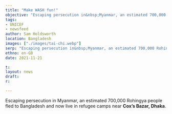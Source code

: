 ```yaml
---
title: "Make WASH fun!"
objective: "Escaping persecution in&nbsp;Myanmar, an estimated 700,000 Rohingya&nbsp;people fled to Bangladesh and now live in refugee camps near <b>Cox’s Bazar,&nbsp;Dhaka</b>."
tags:
- UNICEF
- newsfeed
author: Sam Holdsworth
location: Bangladesh
images: ["./images/tai-chi.webp"]
serp: "Escaping persecution in&nbsp;Myanmar, an estimated 700,000 Rohingya&nbsp;people fled to Bangladesh and now live in refugee camps near <b>Cox’s Bazar,&nbsp;Dhaka</b>."
ethno: en-GB
date: 2021-11-21

t:
layout: news
draft:
r:

---
```


<!--script context="module">
  export let metadata = {
    title: "Make WASH fun!",
    author: "Sam Holdsworth"
  };
</script-->

<!-- <script>
  import Component from './Component.svelte';
</script>

<Component>
{@html title}
{@html serp}
</Component> -->


Escaping persecution in Myanmar, an estimated 700,000 Rohingya people fled to Bangladesh and now live in refugee camps near **Cox’s Bazar,&nbsp;Dhaka**.

<!-- objective: "Make Wash Fun" is a handwashing behaviour change programme developed over 3 years with the Rohingya&nbsp;children. This hygine focused movement has been shared with thousands of children to help overcome the effects of poor sanitation in slums across the&nbsp;city." -->

<!--
objective: highlight Partner's humanitarian objective for the location.
serp: subheader and ecerpt from Search Engine Results Page entry
ethno: compounding language encoding, region or target locale.
  - short form of `ethnologue`, encompasing isolate, creole or locale.

#
tags:
- "Cox’s Bazar, Dhaka"
date format: `YYYY-MM-DD`
layout: person || article || blog || default
true: published || draft
doc: version, context, revision,
{title} content
-->

<!-- [MAKE WASH FUN](https://www.unicef.org/rosa/stories/rohingya-children-become-hygiene-promotion-ambassadors-during-covid-19-response-coxs-bazar) -->
